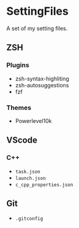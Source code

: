 # SettingFiles
A set of my setting files.



## ZSH

### Plugins

- zsh-syntax-highliting
- zsh-autosuggestions
- fzf

### Themes

- Powerlevel10k



## VScode

### C++

- ```task.json``` 
- ```launch.json``` 
- ```c_cpp_properties.json``` 



## Git

- ```.gitconfig``` 
